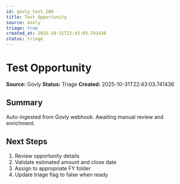 ```yaml
---
id: govly_test_286
title: Test Opportunity
source: Govly
triage: true
created_at: 2025-10-31T22:43:03.741436
status: triage
---
```


# Test Opportunity

**Source:** Govly
**Status:** Triage
**Created:** 2025-10-31T22:43:03.741436

## Summary

Auto-ingested from Govly webhook. Awaiting manual review and enrichment.

## Next Steps

1. Review opportunity details
2. Validate estimated amount and close date
3. Assign to appropriate FY folder
4. Update triage flag to false when ready

